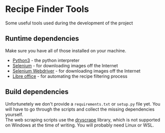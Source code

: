 # Recipe Finder Tools

Some useful tools used during the development of the project

## Runtime dependencies

Make sure you have all of those installed on your machine.

* [Python3](https://www.python.org/) - the python interpreter
* [Selenium](https://www.selenium.dev/) - for downloading images off the Internet
* [Selenium Webdriver](https://www.selenium.dev/) - for downloading images off the Internet
* [Libre office](https://www.libreoffice.org/) - for automating the recipe filtering process

## Build dependencies

Unfortunetely we don't provide a `requirements.txt` or `setup.py` file yet. You will have to go through the scripts and collect the missing dependencies yourself.<br>
The web scraping scripts use the [dryscrape](https://dryscrape.readthedocs.io/en/latest/) library, which is not supported on Windows at the time of writing. You will probably need Linux or WSL.